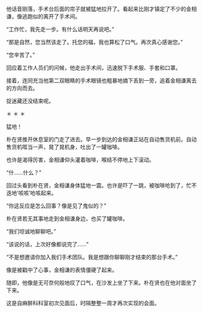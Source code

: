 他话音刚落，手术台后面的帘子就被猛地拉开了。看起来比刚才镇定了不少的金相谦，像逃跑似的离开了手术间。

“工作忙，我先走一步。有什么话明天再说吧。”

“那是自然，您当然该走了。托您的福，我也算松了口气。再次真心感谢您。”

“您辛苦了。”

回应着工作人员们的问候，他走出手术间，迅速脱下手术服、手套和口罩。

接着，连同充当他第二双眼睛的手术眼镜也粗暴地摘下丢到一旁，追着金相谦离去的方向而去。

捉迷藏还没结束呢。

＊ ＊ ＊

猛地！

朴在贤推开休息室的门走了进去。早一步到达的金相谦正站在自动售货机前。自动售货机哐当一声，晃了晃机身，吐出了一罐咖啡。

也许是渴得厉害，金相谦仰头灌着咖啡，喉结不停地上下滚动。

“什……什么？”

回过头看到朴在贤，金相谦身体猛地一震。也许是吓了一跳，被咖啡呛到了，忙不迭地‘咳咳’呛咳起来。

“你这反应是怎么回事？像是见了鬼似的？”

朴在贤若无其事地走到金相谦身边，也买了罐咖啡。

“我们坦诚地聊聊吧。”

“该说的话，上次好像都说完了……”

“不是想邀请你加入我们手术团队。我是想跟你聊聊刚才结束的那台手术。”

像是被戳中了心事，金相谦的表情僵硬了起来。

随即，他像是无可奈何般地叹了口气，在沙发上坐了下来。朴在贤也在他对面坐了下来。

这是自麻醉科科室初次见面后，时隔整整一周才再次实现的会面。